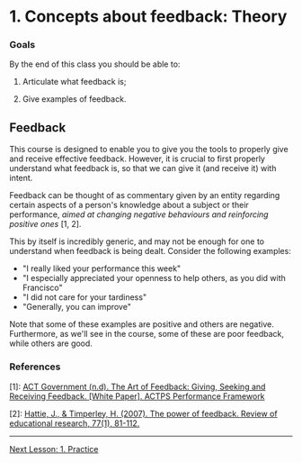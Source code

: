 # 1. Concepts about feedback: Theory

### Goals

By the end of this class you should be able to:

1. Articulate what feedback is;

2. Give examples of feedback.

## Feedback

This course is designed to enable you to give you the tools to properly give and receive effective feedback. However, it is crucial to first properly understand what feedback is, so that we can give it (and receive it) with intent.

Feedback can be thought of as commentary given by an entity regarding certain aspects of a person's knowledge about a subject or their performance, *aimed at changing negative behaviours and reinforcing positive ones* [1, 2].

This by itself is incredibly generic, and may not be enough for one to understand when feedback is being dealt. Consider the following examples:

 - "I really liked your performance this week"
 - "I especially appreciated your openness to help others, as you did with Francisco"
 - "I did not care for your tardiness"
 - "Generally, you can improve"

Note that some of these examples are positive and others are negative. Furthermore, as we'll see in the course, some of these are poor feedback, while others are good.

### References

[1]: [ACT Government (n.d). The Art of Feedback: Giving, Seeking and Receiving Feedback. [White Paper]. ACTPS Performance Framework](http://www.cmd.act.gov.au/__data/assets/pdf_file/0003/463728/art_feedback.pdf)

[2]: [Hattie, J., & Timperley, H. (2007). The power of feedback. Review of educational research, 77(1), 81-112.](https://journals.sagepub.com/doi/pdf/10.3102/003465430298487?casa_token=Q-vanhXf11EAAAAA:TBas60gm7U4nuZeXc7upVTgwzO9zINYosKiq3y8hjqq2xAHlRJXbIFF5YVuQN-65OaazUcpa7wESeA)

---


[Next Lesson: 1. Practice](01_concepts_practice.md)
